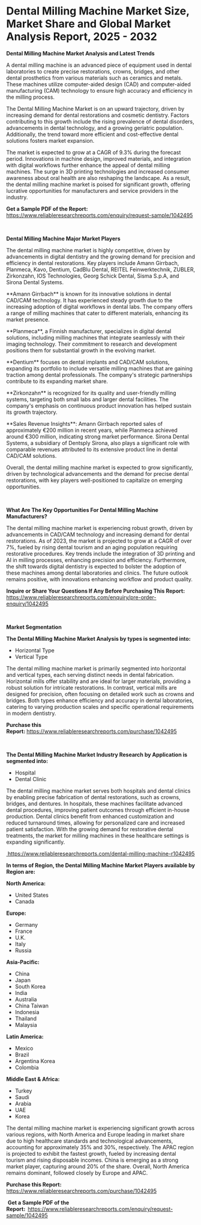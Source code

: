 <p><h1>Dental Milling Machine Market Size, Market Share and Global Market Analysis Report, 2025 - 2032</h1></p><p><strong>Dental Milling Machine Market Analysis and Latest Trends</strong></p>
<p><p>A dental milling machine is an advanced piece of equipment used in dental laboratories to create precise restorations, crowns, bridges, and other dental prosthetics from various materials such as ceramics and metals. These machines utilize computer-aided design (CAD) and computer-aided manufacturing (CAM) technology to ensure high accuracy and efficiency in the milling process.</p><p>The Dental Milling Machine Market is on an upward trajectory, driven by increasing demand for dental restorations and cosmetic dentistry. Factors contributing to this growth include the rising prevalence of dental disorders, advancements in dental technology, and a growing geriatric population. Additionally, the trend toward more efficient and cost-effective dental solutions fosters market expansion.</p><p>The market is expected to grow at a CAGR of 9.3% during the forecast period. Innovations in machine design, improved materials, and integration with digital workflows further enhance the appeal of dental milling machines. The surge in 3D printing technologies and increased consumer awareness about oral health are also reshaping the landscape. As a result, the dental milling machine market is poised for significant growth, offering lucrative opportunities for manufacturers and service providers in the industry.</p></p>
<p><strong>Get a Sample PDF of the Report:&nbsp;</strong> <a href="https://www.reliableresearchreports.com/enquiry/request-sample/1042495?utm_campaign=2724&utm_medium=2&utm_source=Github&utm_content=ia&utm_term=16042025&utm_id=dental-milling-machine">https://www.reliableresearchreports.com/enquiry/request-sample/1042495</a></p>
<p>&nbsp;</p>
<p><strong>Dental Milling Machine Major Market Players</strong></p>
<p><p>The dental milling machine market is highly competitive, driven by advancements in digital dentistry and the growing demand for precision and efficiency in dental restorations. Key players include Amann Girrbach, Planmeca, Kavo, Dentium, CadBlu Dental, REITEL Feinwerktechnik, ZUBLER, Zirkonzahn, IOS Technologies, Georg Schick Dental, Sisma S.p.A, and Sirona Dental Systems.</p><p>**Amann Girrbach** is known for its innovative solutions in dental CAD/CAM technology. It has experienced steady growth due to the increasing adoption of digital workflows in dental labs. The company offers a range of milling machines that cater to different materials, enhancing its market presence.</p><p>**Planmeca**, a Finnish manufacturer, specializes in digital dental solutions, including milling machines that integrate seamlessly with their imaging technology. Their commitment to research and development positions them for substantial growth in the evolving market.</p><p>**Dentium** focuses on dental implants and CAD/CAM solutions, expanding its portfolio to include versatile milling machines that are gaining traction among dental professionals. The company's strategic partnerships contribute to its expanding market share.</p><p>**Zirkonzahn** is recognized for its quality and user-friendly milling systems, targeting both small labs and larger dental facilities. The company's emphasis on continuous product innovation has helped sustain its growth trajectory.</p><p>**Sales Revenue Insights**: Amann Girrbach reported sales of approximately €200 million in recent years, while Planmeca achieved around €300 million, indicating strong market performance. Sirona Dental Systems, a subsidiary of Dentsply Sirona, also plays a significant role with comparable revenues attributed to its extensive product line in dental CAD/CAM solutions.</p><p>Overall, the dental milling machine market is expected to grow significantly, driven by technological advancements and the demand for precise dental restorations, with key players well-positioned to capitalize on emerging opportunities.</p></p>
<p>&nbsp;</p>
<p><strong>What Are The Key Opportunities For Dental Milling Machine Manufacturers?</strong></p>
<p><p>The dental milling machine market is experiencing robust growth, driven by advancements in CAD/CAM technology and increasing demand for dental restorations. As of 2023, the market is projected to grow at a CAGR of over 7%, fueled by rising dental tourism and an aging population requiring restorative procedures. Key trends include the integration of 3D printing and AI in milling processes, enhancing precision and efficiency. Furthermore, the shift towards digital dentistry is expected to bolster the adoption of these machines among dental laboratories and clinics. The future outlook remains positive, with innovations enhancing workflow and product quality.</p></p>
<p><strong>Inquire or Share Your Questions If Any Before Purchasing This Report:</strong> <a href="https://www.reliableresearchreports.com/enquiry/pre-order-enquiry/1042495?utm_campaign=2724&utm_medium=2&utm_source=Github&utm_content=ia&utm_term=16042025&utm_id=dental-milling-machine">https://www.reliableresearchreports.com/enquiry/pre-order-enquiry/1042495</a></p>
<p>&nbsp;</p>
<p><strong>Market Segmentation</strong></p>
<p><strong>The Dental Milling Machine Market Analysis by types is segmented into:</strong></p>
<p><ul><li>Horizontal Type</li><li>Vertical Type</li></ul></p>
<p><p>The dental milling machine market is primarily segmented into horizontal and vertical types, each serving distinct needs in dental fabrication. Horizontal mills offer stability and are ideal for larger materials, providing a robust solution for intricate restorations. In contrast, vertical mills are designed for precision, often focusing on detailed work such as crowns and bridges. Both types enhance efficiency and accuracy in dental laboratories, catering to varying production scales and specific operational requirements in modern dentistry.</p></p>
<p><strong>Purchase this Report:&nbsp;</strong><a href="https://www.reliableresearchreports.com/purchase/1042495?utm_campaign=2724&utm_medium=2&utm_source=Github&utm_content=ia&utm_term=16042025&utm_id=dental-milling-machine">https://www.reliableresearchreports.com/purchase/1042495</a></p>
<p>&nbsp;</p>
<p><strong>The Dental Milling Machine Market Industry Research by Application is segmented into:</strong></p>
<p><ul><li>Hospital</li><li>Dental Clinic</li></ul></p>
<p><p>The dental milling machine market serves both hospitals and dental clinics by enabling precise fabrication of dental restorations, such as crowns, bridges, and dentures. In hospitals, these machines facilitate advanced dental procedures, improving patient outcomes through efficient in-house production. Dental clinics benefit from enhanced customization and reduced turnaround times, allowing for personalized care and increased patient satisfaction. With the growing demand for restorative dental treatments, the market for milling machines in these healthcare settings is expanding significantly.</p></p>
<p><a href="https://www.reliableresearchreports.com/dental-milling-machine-r1042495?utm_campaign=2724&utm_medium=2&utm_source=Github&utm_content=ia&utm_term=16042025&utm_id=dental-milling-machine">&nbsp;https://www.reliableresearchreports.com/dental-milling-machine-r1042495</a></p>
<p><strong>In terms of Region, the Dental Milling Machine Market Players available by Region are:</strong></p>
<p>
    <p> <strong> North America: </strong>
        <ul>
            <li>United States</li>
            <li>Canada</li>
        </ul>
        </p> 
    <p> <strong> Europe: </strong>
        <ul>
            <li>Germany</li>
            <li>France</li>
            <li>U.K.</li>
            <li>Italy</li>
            <li>Russia</li>
        </ul>
        </p> 
    <p> <strong> Asia-Pacific: </strong>
        <ul>
            <li>China</li>
            <li>Japan</li>
            <li>South Korea</li>
            <li>India</li>
            <li>Australia</li>
            <li>China Taiwan</li>
            <li>Indonesia</li>
            <li>Thailand</li>
            <li>Malaysia</li>
        </ul>
        </p> 
    <p> <strong> Latin America: </strong>
        <ul>
            <li>Mexico</li>
            <li>Brazil</li>
            <li>Argentina Korea</li>
            <li>Colombia</li>
        </ul>
        </p> 
    <p> <strong> Middle East & Africa: </strong>
        <ul>
            <li>Turkey</li>
            <li>Saudi</li>
            <li>Arabia</li>
            <li>UAE</li>
            <li>Korea</li>
        </ul>
    </p>
    </p>
<p><p>The dental milling machine market is experiencing significant growth across various regions, with North America and Europe leading in market share due to high healthcare standards and technological advancements, accounting for approximately 35% and 30%, respectively. The APAC region is projected to exhibit the fastest growth, fueled by increasing dental tourism and rising disposable incomes. China is emerging as a strong market player, capturing around 20% of the share. Overall, North America remains dominant, followed closely by Europe and APAC.</p></p>
<p><strong>Purchase this Report: </strong><a href="https://www.reliableresearchreports.com/purchase/1042495?utm_campaign=2724&utm_medium=2&utm_source=Github&utm_content=ia&utm_term=16042025&utm_id=dental-milling-machine">https://www.reliableresearchreports.com/purchase/1042495</a></p>
<p>&nbsp;<strong>Get a Sample PDF of the Report:&nbsp;&nbsp;</strong><a href="https://www.reliableresearchreports.com/enquiry/request-sample/1042495?utm_campaign=2724&utm_medium=2&utm_source=Github&utm_content=ia&utm_term=16042025&utm_id=dental-milling-machine">https://www.reliableresearchreports.com/enquiry/request-sample/1042495</a></p>
<p><strong></strong></p>
<p><p></p><p></p><p></p></p>